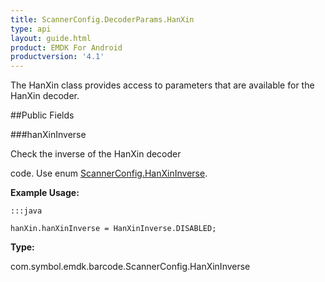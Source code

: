 ```yaml
---
title: ScannerConfig.DecoderParams.HanXin
type: api
layout: guide.html
product: EMDK For Android
productversion: '4.1'
---
```



The HanXin class provides access to parameters that are available for
 the HanXin decoder.

##Public Fields

###hanXinInverse

Check the inverse of the HanXin decoder
 
 code. Use enum [ ScannerConfig.HanXinInverse](../ScannerConfig-HanXinInverse).
 
 

**Example Usage:**
	
	:::java
	
	hanXin.hanXinInverse = HanXinInverse.DISABLED;
	


**Type:**

com.symbol.emdk.barcode.ScannerConfig.HanXinInverse









